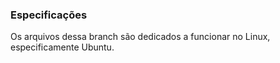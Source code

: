 ### Especificações
Os arquivos dessa branch são dedicados a funcionar no Linux, especificamente Ubuntu.
